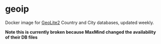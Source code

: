 # geoip

Docker image for [GeoLite2](http://dev.maxmind.com/geoip/geoip2/geolite2/)
Country and City databases, updated weekly.

**Note this is currently broken because MaxMind changed the availability of their DB files**
